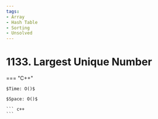 ```yaml
---
tags:
- Array
- Hash Table
- Sorting
- Unsolved
---
```



# 1133. Largest Unique Number

=== "C++"

    $Time: O()$

    $Space: O()$

    ``` c++
    ```